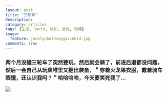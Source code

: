 ```yaml
---
layout: post
title: "三轮车"
description: 
category: articles
tags: [生活, Gavin, 成长, 游戏, 微博]
image:
  feature: jocelynholdinggavinkid.jpg
comments: true
---
```


### 两个月没碰三轮车了突然要玩，然后就会骑了，前进后退都没问题，然后一会自己从玩具堆里又翻出装备，＂穿着火龙果衣服，戴着骑车眼镜，还认识我吗？＂哈哈哈哈，今天要笑死我了... ###

![](http://i.imgur.com/AFWsxHY.jpg)